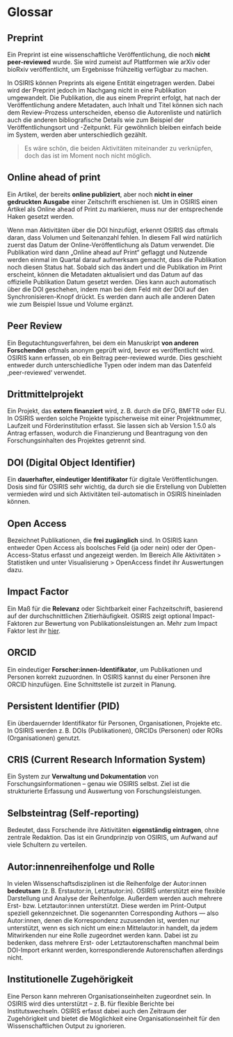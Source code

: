 # Glossar

## Preprint

Ein Preprint ist eine wissenschaftliche Veröffentlichung, die noch **nicht peer-reviewed** wurde.
Sie wird zumeist auf Plattformen wie arXiv oder bioRxiv veröffentlicht, um Ergebnisse frühzeitig verfügbar zu machen.

In OSIRIS können Preprints als eigene Entität eingetragen werden. Dabei wird der Preprint jedoch im Nachgang nicht in eine Publikation umgewandelt. Die Publikation, die aus einem Preprint erfolgt, hat nach der Veröffentlichung andere Metadaten, auch Inhalt und Titel können sich nach dem Review-Prozess unterscheiden, ebenso die Autorenliste und natürlich auch die anderen bibliografische Details wie zum Beispiel der Veröffentlichungsort und -Zeitpunkt. Für gewöhnlich bleiben einfach beide im System, werden aber unterschiedlich gezählt. 

> Es wäre schön, die beiden Aktivitäten miteinander zu verknüpfen, doch das ist im Moment noch nicht möglich.


## Online ahead of print

Ein Artikel, der bereits **online publiziert**, aber noch **nicht in einer gedruckten Ausgabe** einer Zeitschrift erschienen ist. Um in OSIRIS einen Artikel als Online ahead of Print zu markieren, muss nur der entsprechende Haken gesetzt werden. 

Wenn man Aktivitäten über die DOI hinzufügt, erkennt OSIRIS das oftmals daran, dass Volumen und Seitenanzahl fehlen. In diesem Fall wird natürlich zuerst das Datum der Online-Veröffentlichung als Datum verwendet. Die Publikation wird dann „Online ahead auf Print“ geflaggt und Nutzende werden einmal im Quartal darauf aufmerksam gemacht, dass die Publikation noch diesen Status hat. Sobald sich das ändert und die Publikation im Print erscheint, können die Metadaten aktualisiert und das Datum auf das offizielle Publikation Datum gesetzt werden. Dies kann auch automatisch über die DOI geschehen, indem man bei dem Feld mit der DOI auf den Synchronisieren-Knopf drückt. Es werden dann auch alle anderen Daten wie zum Beispiel Issue und Volume ergänzt. 



## Peer Review

Ein Begutachtungsverfahren, bei dem ein Manuskript **von anderen Forschenden** oftmals anonym geprüft wird, bevor es veröffentlicht wird.
OSIRIS kann erfassen, ob ein Beitrag peer-reviewed wurde. Dies geschieht entweder durch unterschiedliche Typen oder indem man das Datenfeld ‚peer-reviewed‘ verwendet. 



## Drittmittelprojekt

Ein Projekt, das **extern finanziert** wird, z. B. durch die DFG, BMFTR oder EU.
In OSIRIS werden solche Projekte typischerweise mit einer Projektnummer, Laufzeit und Förderinstitution erfasst. Sie lassen sich ab Version 1.5.0 als Antrag erfassen, wodurch die Finanzierung und Beantragung von den Forschungsinhalten des Projektes getrennt sind. 


## DOI (Digital Object Identifier)

Ein **dauerhafter, eindeutiger Identifikator** für digitale Veröffentlichungen.
Dosis sind für OSIRIS sehr wichtig, da durch sie die Erstellung von Dubletten vermieden wird und sich Aktivitäten teil-automatisch in OSIRIS hineinladen können. 



## Open Access

Bezeichnet Publikationen, die **frei zugänglich** sind.
In OSIRIS kann entweder Open Access als boolsches Feld (ja oder nein) oder der Open-Access-Status erfasst und angezeigt werden. Im Bereich Alle Aktivitäten > Statistiken und unter Visualisierung > OpenAccess findet ihr Auswertungen dazu. 



## Impact Factor

Ein Maß für die **Relevanz** oder Sichtbarkeit einer Fachzeitschrift, basierend auf der durchschnittlichen Zitierhäufigkeit.
OSIRIS zeigt optional Impact-Faktoren zur Bewertung von Publikationsleistungen an. Mehr zum Impact Faktor lest ihr [hier](impact.md). 


## ORCID

Ein eindeutiger **Forscher:innen-Identifikator**, um Publikationen und Personen korrekt zuzuordnen.
In OSIRIS kannst du einer Personen ihre ORCID hinzufügen. Eine Schnittstelle ist zurzeit in Planung. 



## Persistent Identifier (PID)

Ein überdauernder Identifikator für Personen, Organisationen, Projekte etc.
In OSIRIS werden z. B. DOIs (Publikationen), ORCIDs (Personen) oder RORs (Organisationen) genutzt.



## CRIS (Current Research Information System)

Ein System zur **Verwaltung und Dokumentation** von Forschungsinformationen – genau wie OSIRIS selbst.
Ziel ist die strukturierte Erfassung und Auswertung von Forschungsleistungen.



## Selbsteintrag (Self-reporting)

Bedeutet, dass Forschende ihre Aktivitäten **eigenständig eintragen**, ohne zentrale Redaktion.
Das ist ein Grundprinzip von OSIRIS, um Aufwand auf viele Schultern zu verteilen. 


## Autor:innenreihenfolge und Rolle

In vielen Wissenschaftsdisziplinen ist die Reihenfolge der Autor:innen **bedeutsam** (z. B. Erstautor:in, Letztautor:in).
OSIRIS unterstützt eine flexible Darstellung und Analyse der Reihenfolge. Außerdem werden auch mehrere Erst- bzw. Letztautor:innen unterstützt. Diese werden im Print-Output speziell gekennzeichnet. Die sogenannten Corresponding Authors — also Autor:innen, denen die Korrespondenz zuzusenden ist, werden nur unterstützt, wenn es sich nicht um eine:n Mittelautor:in handelt, da jedem Mitwirkenden nur eine Rolle zugeordnet werden kann. Dabei ist zu bedenken, dass mehrere Erst- oder Letztautorenschaften manchmal beim DOI-Import erkannt werden, korrespondierende Autorenschaften allerdings nicht. 


## Institutionelle Zugehörigkeit

Eine Person kann mehreren Organisationseinheiten zugeordnet sein.
In OSIRIS wird dies unterstützt – z. B. für flexible Berichte bei Institutswechseln. OSIRIS erfasst dabei auch den Zeitraum der Zugehörigkeit und bietet die Möglichkeit eine Organisationseinheit für den Wissenschaftlichen Output zu ignorieren. 